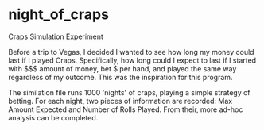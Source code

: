 night_of_craps
==============

Craps Simulation Experiment

Before a trip to Vegas, I decided I wanted to see how long my money could last if I played Craps.
Specifically, how long could I expect to last if I started with $$$ amount of money, bet $ per hand, and played the same way regardless of my outcome.
This was the inspiration for this program.

The similation file runs 1000 'nights' of craps, playing a simple strategy of betting.
For each night, two pieces of information are recorded: Max Amount Expected and Number of Rolls Played.
From their, more ad-hoc analysis can be completed.
